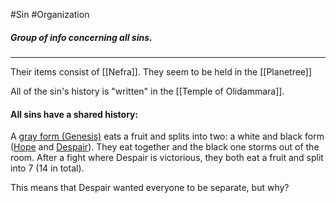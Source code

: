 #Sin #Organization 
##### Group of info concerning all sins.
---

Their items consist of [[Nefra]]. They seem to be held in the [[Planetree]]

All of the sin's history is "written" in the [[Temple of Olidammara]].

#### All sins have a shared history:
A [gray form (Genesis)](obsidian://open?vault=Between%20Two%20Worlds&file=World%2FNPCs%2FGenesis) eats a fruit and splits into two: a white and black form ([Hope](obsidian://open?vault=Between%20Two%20Worlds&file=World%2FNPCs%2FVirtues%2FHope) and [Despair](obsidian://open?vault=Between%20Two%20Worlds&file=World%2FNPCs%2FSins%2FDespair)). They eat together and the black one storms out of the room. After a fight where Despair is victorious, they both eat a fruit and split into 7 (14 in total).

This means that Despair wanted everyone to be separate, but why?